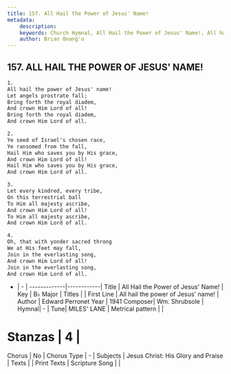 ```yaml
---
title: 157. All Hail the Power of Jesus' Name!
metadata:
    description: 
    keywords: Church Hymnal, All Hail the Power of Jesus' Name!, All hail the power of Jesus&#039; name!, 
    author: Brian Onang'o
---
```



## 157. ALL HAIL THE POWER OF JESUS' NAME!

```txt
1.
All hail the power of Jesus' name! 
Let angels prostrate fall; 
Bring forth the royal diadem, 
And crown Him Lord of all! 
Bring forth the royal diadem, 
And crown Him Lord of all. 

2.
Ye seed of Israel's chosen race, 
Ye ransomed from the fall, 
Hail Him who saves you by His grace, 
And crown Him Lord of all! 
Hail Him who saves you by His grace, 
And crown Him Lord of all. 

3.
Let every kindred, every tribe, 
On this terrestrial ball 
To Him all majesty ascribe, 
And crown Him Lord of all! 
To Him all majesty ascribe, 
And crown Him Lord of all. 

4.
Oh, that with yonder sacred throng 
We at His feet may fall, 
Join in the everlasting song, 
And crown Him Lord of all! 
Join in the everlasting song, 
And crown Him Lord of all.

```

- |   -  |
-------------|------------|
Title | All Hail the Power of Jesus' Name! |
Key | B♭ Major |
Titles |  |
First Line | All hail the power of Jesus&#039; name! |
Author | Edward Perronet
Year | 1941
Composer| Wm. Shrubsole |
Hymnal|  - |
Tune| MILES&#039; LANE |
Metrical pattern | |
# Stanzas | 4 |
Chorus | No |
Chorus Type | - |
Subjects | Jesus Christ: His Glory and Praise |
Texts |  |
Print Texts | 
Scripture Song |  |
  
